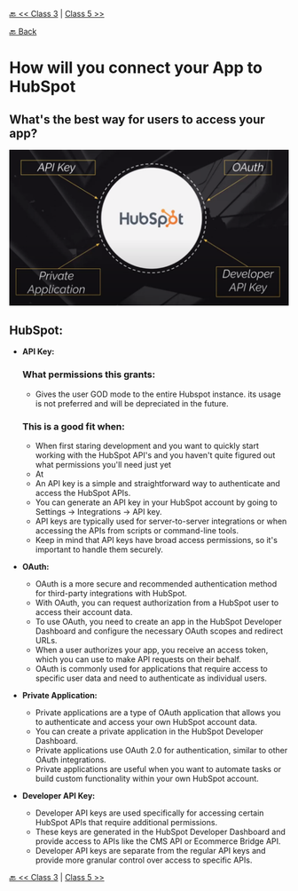 [🔙 << Class 3](../03_Class/03_Class.md) | [Class 5 >>](../05_Class/05_Class.md)

[🔙 Back](../README.md)


# How will you connect your App to HubSpot
## What's the best way for users to access your app?
<img src="../assets/HubSpot.png" alt="Difference" width="800" height="">

## HubSpot:
- **API Key:**
  ### What permissions this grants:
  - Gives the user GOD mode to the entire Hubspot instance. its usage is not preferred and will be depreciated in the future.
  ### This is a good fit when: 
    - When first staring development and you want to quickly start working with the HubSpot API's and you haven't quite figured out what permissions you'll need just yet
    - At 
  - An API key is a simple and straightforward way to authenticate and access the HubSpot APIs.
  - You can generate an API key in your HubSpot account by going to Settings -> Integrations -> API key.
  - API keys are typically used for server-to-server integrations or when accessing the APIs from scripts or command-line tools.
  - Keep in mind that API keys have broad access permissions, so it's important to handle them securely.

- **OAuth:**
  - OAuth is a more secure and recommended authentication method for third-party integrations with HubSpot.
  - With OAuth, you can request authorization from a HubSpot user to access their account data.
  - To use OAuth, you need to create an app in the HubSpot Developer Dashboard and configure the necessary OAuth scopes and redirect URLs.
  - When a user authorizes your app, you receive an access token, which you can use to make API requests on their behalf.
  - OAuth is commonly used for applications that require access to specific user data and need to authenticate as individual users.

- **Private Application:**
  - Private applications are a type of OAuth application that allows you to authenticate and access your own HubSpot account data.
  - You can create a private application in the HubSpot Developer Dashboard.
  - Private applications use OAuth 2.0 for authentication, similar to other OAuth integrations.
  - Private applications are useful when you want to automate tasks or build custom functionality within your own HubSpot account.

- **Developer API Key:**
  - Developer API keys are used specifically for accessing certain HubSpot APIs that require additional permissions.
  - These keys are generated in the HubSpot Developer Dashboard and provide access to APIs like the CMS API or Ecommerce Bridge API.
  - Developer API keys are separate from the regular API keys and provide more granular control over access to specific APIs.




[🔙 << Class 3](../03_Class/03_Class.md) | [Class 5 >>](../05_Class/05_Class.md)
